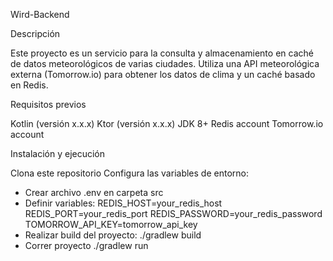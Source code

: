 Wird-Backend

Descripción

Este proyecto es un servicio para la consulta y almacenamiento en caché de datos meteorológicos de varias ciudades. 
Utiliza una API meteorológica externa (Tomorrow.io) para obtener los datos de clima y un caché basado en Redis.

Requisitos previos

Kotlin (versión x.x.x)
Ktor (versión x.x.x)
JDK 8+
Redis account
Tomorrow.io account


Instalación y ejecución

Clona este repositorio
Configura las variables de entorno:
 - Crear archivo .env en carpeta src
 - Definir variables:
      REDIS_HOST=your_redis_host
      REDIS_PORT=your_redis_port
      REDIS_PASSWORD=your_redis_password
      TOMORROW_API_KEY=tomorrow_api_key
  - Realizar build del proyecto:
      ./gradlew build
  - Correr proyecto
      ./gradlew run
